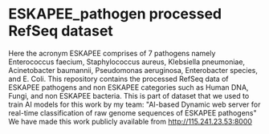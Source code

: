 # ESKAPEE_pathogen processed RefSeq dataset
Here the acronym ESKAPEE comprises of 7 pathogens namely Enterococcus faecium, Staphylococcus aureus, Klebsiella pneumoniae, Acinetobacter baumannii, Pseudomonas aeruginosa, Enterobacter species, and E. Coli.
This repository contains the processed RefSeq data of ESKAPEE pathogens and non ESKAPEE categories such as Human DNA, Fungi, and non ESKAPEE bacteria.
This is part of dataset that we used to train AI models for this work by my team: "AI-based Dynamic web server for real-time classification of raw genome sequences of ESKAPEE pathogens"
We have made this work publicly available from http://115.241.23.53:8000 
